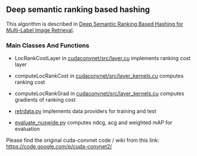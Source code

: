## Deep semantic ranking based hashing
This algorithm is described in [Deep Semantic Ranking Based Hashing for Multi-Label Image Retrieval](http://arxiv.org/abs/1501.06272).
### Main Classes And Functions
- LocRankCostLayer in [cudaconvnet/src/layer.cu](https://github.com/zhaofang0627/cuda-convnet-for-hashing/blob/master/cudaconvnet/src/layer.cu) implements ranking cost layer

- computeLocRankCost in [cudaconvnet/src/layer_kernels.cu](https://github.com/zhaofang0627/cuda-convnet-for-hashing/blob/master/cudaconvnet/src/layer_kernels.cu) computes ranking cost

- computeLocRankGrad in [cudaconvnet/src/layer_kernels.cu](https://github.com/zhaofang0627/cuda-convnet-for-hashing/blob/master/cudaconvnet/src/layer_kernels.cu) computes gradients of ranking cost

- [retrdata.py](https://github.com/zhaofang0627/cuda-convnet-for-hashing/blob/master/retrdata.py) implements data providers for training and test

- [evaluate_nuswide.py](https://github.com/zhaofang0627/cuda-convnet-for-hashing/blob/master/evaluate_nuswide.py) computes ndcg, acg and weighted mAP for evaluation

Please find the original cuda-convnet code / wiki from this link: https://code.google.com/p/cuda-convnet2/
